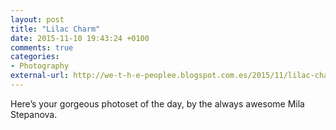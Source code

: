 ```yaml
---
layout: post
title: "Lilac Charm"
date: 2015-11-10 19:43:24 +0100
comments: true
categories: 
- Photography
external-url: http://we-t-h-e-peoplee.blogspot.com.es/2015/11/lilac-charm.html
---
```


Here’s your gorgeous photoset of the day, by the always awesome Mila Stepanova.